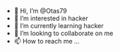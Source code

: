 - 👋 Hi, I’m @Otas79
- 👀 I’m interested in hacker
- 🌱 I’m currently learning hacker
- 💞️ I’m looking to collaborate on me
- 📫 How to reach me ...

<!---
Otas79/Otas79 is a ✨ special ✨ repository because its `README.md` (this file) appears on your GitHub profile.
You can click the Preview link to take a look at your changes.
--->
